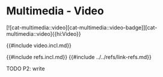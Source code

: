 # Multimedia - Video

[![cat-multimedia::video][cat-multimedia::video-badge]][cat-multimedia::video]{{hi:Video}}

{{#include video.incl.md}}

{{#include refs.incl.md}}
{{#include ../../refs/link-refs.md}}

<div class="hidden">
TODO P2: write
</div>
